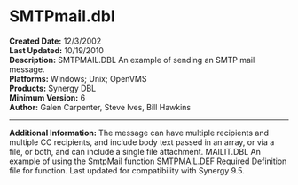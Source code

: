 # SMTPmail.dbl<br />
**Created Date:** 12/3/2002<br />
**Last Updated:** 10/19/2010<br />
**Description:** SMTPMAIL.DBL An example of sending an SMTP mail message.<br />
**Platforms:** Windows; Unix; OpenVMS<br />
**Products:** Synergy DBL<br />
**Minimum Version:** 6<br />
**Author:** Galen Carpenter, Steve Ives, Bill Hawkins
<hr>

**Additional Information:** The message can have multiple recipients and multiple CC recipients, and include body text passed in an array, or via a file, or both, and can include a single file attachment. MAILIT.DBL An example of using the SmtpMail function SMTPMAIL.DEF Required Definition file for function.
Last updated for compatibility with Synergy 9.5.
